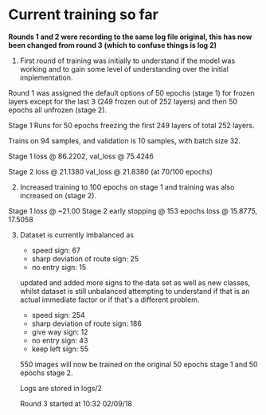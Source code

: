 # Current training so far

__Rounds 1 and 2 were recording to the same log file original, this has now been changed from round 3 (which to confuse things is log 2)__

1. First round of training was initially to understand if the model was working and to gain some level of understanding over the initial implementation.

Round 1 was assigned the default options of 50 epochs (stage 1) for frozen layers except for the last 3 (249 frozen out of 252 layers) and then 50 epochs all unfrozen (stage 2).

Stage 1 Runs for 50 epochs freezing the first 249 layers of total 252 layers.

Trains on 94 samples, and validation is 10 samples, with batch size 32.

Stage 1 loss @ 86.2202, val_loss @ 75.4246

Stage 2 loss @ 21.1380 val_loss @ 21.8380 (at 70/100 epochs)

2. Increased training to 100 epochs on stage 1 and training was also increased on (stage 2).

Stage 1 loss @ ~21.00
Stage 2 early stopping @ 153 epochs loss @ 15.8775, 17.5058

3. Dataset is currently imbalanced as
    * speed sign: 67
    * sharp deviation of route sign: 25
    * no entry sign: 15
    
    updated and added more signs to the data set as well as new classes, whilst dataset is still unbalanced attempting to understand if that is an actual immediate factor or if that's a different problem.

    * speed sign: 254
    * sharp deviation of route sign: 186
    * give way sign: 12
    * no entry sign: 43
    * keep left sign: 55

    550 images will now be trained on the original 50 epochs stage 1 and 50 epochs stage 2.

    Logs are stored in logs/2

    Round 3 started at 10:32 02/09/18